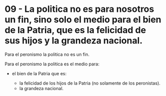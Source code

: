 # 09 - La politica no es para nosotros un fin, sino solo el medio para el bien de la Patria, que es la felicidad de sus hijos y la grandeza nacional.

Para el peronismo la politica no es un fin.

Para el peronismo la politica es el medio para:

- el bien de la Patria que es:
  
  - la felicidad de los hijos de la Patria (no solamente de los peronistas).
  - la grandeza nacional.
